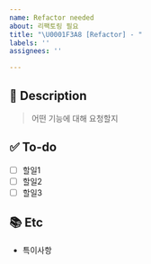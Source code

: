 ```yaml
---
name: Refactor needed
about: 리팩토링 필요
title: "\U0001F3A8 [Refactor] - "
labels: ''
assignees: ''

---
```


## 📝 Description
> 어떤 기능에 대해 요청할지

## ✅ To-do
- [ ] 할일1
- [ ] 할일2
- [ ] 할일3

## 📚 Etc
- 특이사항

